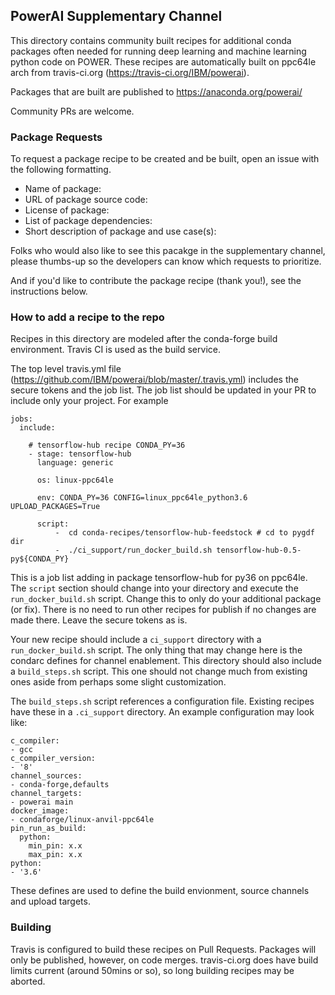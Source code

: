 ## PowerAI Supplementary Channel

This directory contains community built recipes for additional conda packages often needed for running deep learning and machine learning python code on POWER. These recipes are automatically built on ppc64le arch from travis-ci.org (https://travis-ci.org/IBM/powerai). 

Packages that are built are published to https://anaconda.org/powerai/

Community PRs are welcome.

### Package Requests
To request a package recipe to be created and be built, open an issue with the following formatting.

 - Name of package: 
 - URL of package source code: 
 - License of package: 
 - List of package dependencies:
 - Short description of package and use case(s):

Folks who would also like to see this pacakge in the supplementary channel, please thumbs-up so the developers can know which requests to prioritize.

And if you'd like to contribute the package recipe (thank you!), see the instructions below.

### How to add a recipe to the repo

Recipes in this directory are modeled after the conda-forge build environment. Travis CI is used as the build service.

The top level travis.yml file (https://github.com/IBM/powerai/blob/master/.travis.yml) includes the secure tokens and the job list. The job list should be updated in your PR to include only your project. For example

```
jobs:
  include:

    # tensorflow-hub recipe CONDA_PY=36
    - stage: tensorflow-hub
      language: generic

      os: linux-ppc64le

      env: CONDA_PY=36 CONFIG=linux_ppc64le_python3.6 UPLOAD_PACKAGES=True

      script:
          -  cd conda-recipes/tensorflow-hub-feedstock # cd to pygdf dir
          -  ./ci_support/run_docker_build.sh tensorflow-hub-0.5-py${CONDA_PY}
```

This is a job list adding in package tensorflow-hub for py36 on ppc64le. The `script` section should change into your directory and execute the `run_docker_build.sh` script.
Change this to only do your additional package (or fix). There is no need to run other recipes for publish if no changes are made there. Leave the secure tokens as is.

Your new recipe should include a `ci_support` directory with a `run_docker_build.sh` script. The only thing that may change here is the condarc defines for channel enablement. This directory should also include a `build_steps.sh` script. This one should not change much from existing ones aside from perhaps some slight customization.

The `build_steps.sh` script references a configuration file. Existing recipes have these in a `.ci_support` directory. An example configuration may look like:
```
c_compiler:
- gcc
c_compiler_version:
- '8'
channel_sources:
- conda-forge,defaults
channel_targets:
- powerai main
docker_image:
- condaforge/linux-anvil-ppc64le
pin_run_as_build:
  python:
    min_pin: x.x
    max_pin: x.x
python:
- '3.6'
```

These defines are used to define the build envionment, source channels and upload targets.

### Building
Travis is configured to build these recipes on Pull Requests. Packages will only be published, however, on code merges.
travis-ci.org does have build limits current (around 50mins or so), so long building recipes may be aborted.


